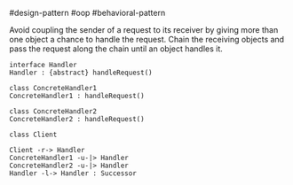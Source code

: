 #design-pattern #oop #behavioral-pattern 

Avoid coupling the sender of a request to its receiver by giving more than one object a chance to handle the request. Chain the receiving objects and pass the request along the chain until an object handles it.

```plantuml-svg
interface Handler
Handler : {abstract} handleRequest()

class ConcreteHandler1
ConcreteHandler1 : handleRequest()

class ConcreteHandler2
ConcreteHandler2 : handleRequest()

class Client

Client -r-> Handler
ConcreteHandler1 -u-|> Handler
ConcreteHandler2 -u-|> Handler
Handler -l-> Handler : Successor
```